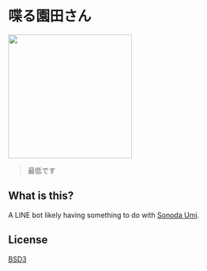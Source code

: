 # 喋る園田さん

<img width='250' src='https://cloud.githubusercontent.com/assets/1013641/19834661/5c166810-9eac-11e6-9fa4-903697e6e14d.png'>

> 最低です

## What is this?

A LINE bot likely having something to do with [Sonoda Umi](https://ja.wikipedia.org/wiki/%CE%9C%27s#.E5.9C.92.E7.94.B0_.E6.B5.B7.E6.9C.AA.EF.BC.88.E3.81.9D.E3.81.AE.E3.81.A0_.E3.81.86.E3.81.BF.EF.BC.89).

## License

[BSD3](LICENSE)
